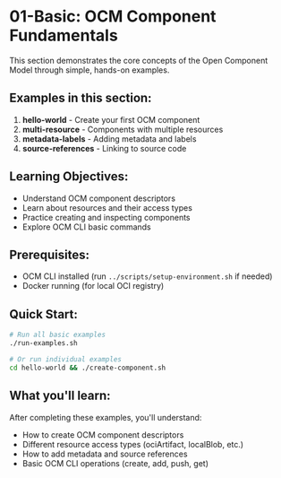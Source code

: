 # 01-Basic: OCM Component Fundamentals

This section demonstrates the core concepts of the Open Component Model through simple, hands-on examples.

## Examples in this section:

1. **hello-world** - Create your first OCM component
2. **multi-resource** - Components with multiple resources
3. **metadata-labels** - Adding metadata and labels
4. **source-references** - Linking to source code

## Learning Objectives:

- Understand OCM component descriptors
- Learn about resources and their access types
- Practice creating and inspecting components
- Explore OCM CLI basic commands

## Prerequisites:

- OCM CLI installed (run `../scripts/setup-environment.sh` if needed)
- Docker running (for local OCI registry)

## Quick Start:

```bash
# Run all basic examples
./run-examples.sh

# Or run individual examples
cd hello-world && ./create-component.sh
```

## What you'll learn:

After completing these examples, you'll understand:
- How to create OCM component descriptors
- Different resource access types (ociArtifact, localBlob, etc.)
- How to add metadata and source references
- Basic OCM CLI operations (create, add, push, get)
